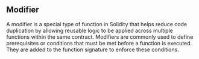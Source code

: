 ## Modifier

A modifier is a special type of function in Solidity that helps reduce code duplication by allowing reusable logic to be applied across multiple functions within the same contract. Modifiers are commonly used to define prerequisites or conditions that must be met before a function is executed. They are added to the function signature to enforce these conditions.